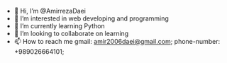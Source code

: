 - 👋 Hi, I’m @AmirrezaDaei
- 👀 I’m interested in web developing and programming
- 🌱 I’m currently learning Python
- 💞️ I’m looking to collaborate on learning
- 📫 How to reach me gmail: amir2006daei@gmail.com; phone-number: +989026664101;
 
  
